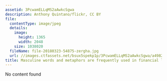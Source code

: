 ```yaml
---
assetid: 3PcwamELLqMS2aAwkcSgwa
description: Anthony Quintano/flickr, CC BY
file:
  contentType: image/jpeg
  details:
    image:
      height: 1365
      width: 2048
    size: 1038020
  fileName: file-20180323-54875-zergha.jpg
  url: //images.ctfassets.net/bsux5spekp1p/3PcwamELLqMS2aAwkcSgwa/a4982e98a655acf73a4be8ea0fb6275d/file-20180323-54875-zergha.jpg
title: Masculine words and metaphors are frequently used in financial language.
---
```

No content found